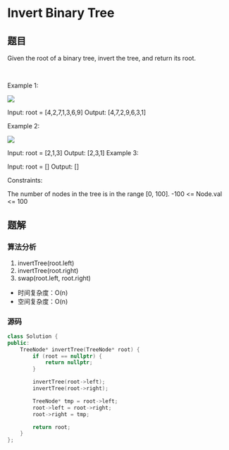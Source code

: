 #  Invert Binary Tree
## 题目
Given the root of a binary tree, invert the tree, and return its root.

 

Example 1:

![](https://assets.leetcode.com/uploads/2021/03/14/invert1-tree.jpg)

Input: root = [4,2,7,1,3,6,9]
Output: [4,7,2,9,6,3,1]

Example 2:

![](https://assets.leetcode.com/uploads/2021/03/14/invert2-tree.jpg)

Input: root = [2,1,3]
Output: [2,3,1]
Example 3:

Input: root = []
Output: []
 

Constraints:

The number of nodes in the tree is in the range [0, 100].
-100 <= Node.val <= 100

## 题解
### 算法分析
1. invertTree(root.left)
2. invertTree(root.right)
3. swap(root.left, root.right)
+ 时间复杂度：O(n)
+ 空间复杂度：O(n)
### 源码
```C++ []
class Solution {
public:
    TreeNode* invertTree(TreeNode* root) {
        if (root == nullptr) {
            return nullptr;
        }

        invertTree(root->left);
        invertTree(root->right);

        TreeNode* tmp = root->left;
        root->left = root->right;
        root->right = tmp;

        return root;
    }
};